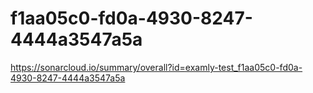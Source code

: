# f1aa05c0-fd0a-4930-8247-4444a3547a5a
https://sonarcloud.io/summary/overall?id=examly-test_f1aa05c0-fd0a-4930-8247-4444a3547a5a
